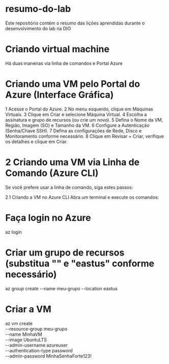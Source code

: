 # resumo-do-lab
Este repositório contém o resumo das lições aprendidas durante o desenvolvimento do lab na DIO

# Criando virtual machine
Há duas maneiras via linha de comandos e Portal Azure 
# Criando uma VM pelo Portal do Azure (Interface Gráfica)
1 Acesse o Portal do Azure.
2 No menu esquerdo, clique em Máquinas Virtuais.
3 Clique em Criar e selecione Máquina Virtual.
4 Escolha a assinatura e grupo de recursos (ou crie um novo).
5 Defina o Nome da VM, Região, Imagem (SO) e Tamanho da VM.
6 Configure a Autenticação (Senha/Chave SSH).
7 Defina as configurações de Rede, Disco e Monitoramento conforme necessário.
8 Clique em Revisar + Criar, verifique os detalhes e clique em Criar.

# 2 Criando uma VM via Linha de Comando (Azure CLI)
Se você prefere usar a linha de comando, siga estes passos:

2.1 Criando a VM no Azure CLI
Abra um terminal e execute os comandos:

# Faça login no Azure
az login  

# Criar um grupo de recursos (substitua "<meu-grupo>" e "eastus" conforme necessário)
az group create --name meu-grupo --location eastus  

# Criar a VM
az vm create \
  --resource-group meu-grupo \
  --name MinhaVM \
  --image UbuntuLTS \
  --admin-username azureuser \
  --authentication-type password \
  --admin-password MinhaSenhaForte123!  
